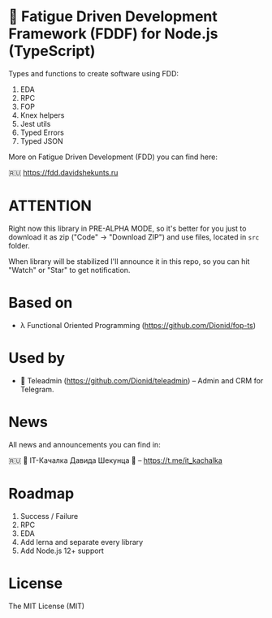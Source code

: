 # 🛌 Fatigue Driven Development Framework (FDDF) for Node.js (TypeScript)

Types and functions to create software using FDD:

1. EDA
1. RPC
1. FOP
1. Knex helpers
1. Jest utils
1. Typed Errors
1. Typed JSON

More on Fatigue Driven Development (FDD) you can find here:

🇷🇺 https://fdd.davidshekunts.ru

# ATTENTION

Right now this library in PRE-ALPHA MODE, so it's better for you just to 
download it as zip ("Code" -> "Download ZIP") and use files, located in
`src` folder.

When library will be stabilized I'll announce it in this repo, so you can
hit "Watch" or "Star" to get notification.

# Based on

- λ Functional Oriented Programming (https://github.com/Dionid/fop-ts)

# Used by

- 💬 Teleadmin (https://github.com/Dionid/teleadmin) – Admin and CRM for Telegram.

# News

All news and announcements you can find in:

🇷🇺 🦾 IT-Качалка Давида Шекунца 💪 – https://t.me/it_kachalka

# Roadmap

1. Success / Failure
1. RPC
1. EDA
1. Add lerna and separate every library
1. Add Node.js 12+ support

# License

The MIT License (MIT)
